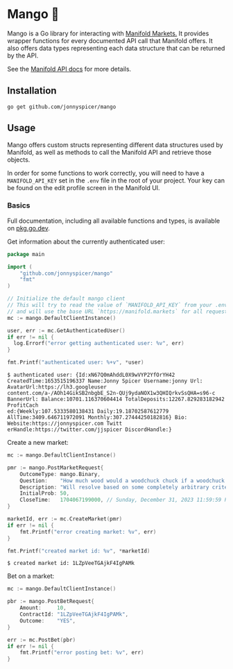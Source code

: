 # Mango 🥭

Mango is a Go library for interacting with [Manifold Markets.](https://manifold.markets) It provides wrapper functions 
for every documented API call that Manifold offers. It also offers data types representing each data structure 
that can be returned by the API.

See the [Manifold API docs](https://docs.manifold.markets/api) for more details.

## Installation

`go get github.com/jonnyspicer/mango`

## Usage

Mango offers custom structs representing different data structures used by Manifold, as well as methods to call the Manifold API and retrieve those objects.


In order for some functions to work correctly, you will need to have a `MANIFOLD_API_KEY` set in the
`.env` file in the root of your project. Your key can be found on the edit profile screen in the Manifold UI.

### Basics

Full documentation, including all available functions and types, is available on [pkg.go.dev](https://pkg.go.dev/github.com/jonnyspicer/mango#section-documentation).

Get information about the currently authenticated user:

```go
package main

import (
	"github.com/jonnyspicer/mango"
	"fmt"
)

// Initialize the default mango client
// This will try to read the value of `MANIFOLD_API_KEY` from your .env file
// and will use the base URL `https://manifold.markets` for all requests.
mc := mango.DefaultClientInstance()

user, err := mc.GetAuthenticatedUser()
if err != nil {
  log.Errorf("error getting authenticated user: %v", err)
}

fmt.Printf("authenticated user: %+v", *user)
```

```shell
$ authenticated user: {Id:xN67Q0mAhddL0X9wVYP2YfOrYH42 CreatedTime:1653515196337 Name:Jonny Spicer Username:jonny Url: AvatarUrl:https://lh3.googleuser
content.com/a-/AOh14GikSB2nbgbE_S2n-QUj9ydaNOX1w3QHIQrkvSsQHA=s96-c BannerUrl: Balance:10701.116370604414 TotalDeposits:12267.829283182942 ProfitCach
ed:{Weekly:107.5333580138431 Daily:19.18702587612779 AllTime:3409.646711972091 Monthly:307.27444250182816} Bio: Website:https://jonnyspicer.com Twitt
erHandle:https://twitter.com/jjspicer DiscordHandle:}
```

Create a new market:

```go
mc := mango.DefaultClientInstance()

pmr := mango.PostMarketRequest{
    OutcomeType: mango.Binary,
    Question:    "How much wood would a woodchuck chuck if a woodchuck could chuck wood?",
    Description: "Will resolve based on some completely arbitrary criteria",
    InitialProb: 50,
    CloseTime:   1704067199000, // Sunday, December 31, 2023 11:59:59 PM
}

marketId, err := mc.CreateMarket(pmr)
if err != nil {
    fmt.Printf("error creating market: %v", err)
}

fmt.Printf("created market id: %v", *marketId)
```

```shell
$ created market id: 1LZpVeeTGAjkF4IgPAMk
```

Bet on a market:

```go
mc := mango.DefaultClientInstance()

pbr := mango.PostBetRequest{
    Amount:     10,
    ContractId: "1LZpVeeTGAjkF4IgPAMk",
    Outcome:    "YES",
}

err := mc.PostBet(pbr)
if err != nil {
    fmt.Printf("error posting bet: %v", err)
}
```